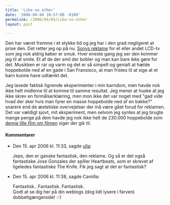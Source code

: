 ```yaml
---
title: 'Like no other'
date: '2006-04-04 10:57:00 -0100'
permalink: /2006/04/04/Like-no-other
layout: post

---
```

Den har været fremme i et stykke tid og jeg har i den grad negligeret at prise den. Det retter jeg op på nu. [Sonys reklame](http://www.bravia-advert.com/includes/vid/bravia_150_sec_high.mov) for et eller andet LCD-tv som jeg nok aldrig køber er smuk. Hver eneste gang jeg ser den kommer jeg til at smile. Et af de der smil der bobler og man kan bare ikke gøre for det. Musikken er rar og varm og det er så simpelt og genialt at hælde hoppebolde ned af en gade i San Fransisco, at man fristes til at sige at et barn kunne have udtænkt det.

Jeg lavede faktisk lignende eksperimenter i min barndom, men havde nok ikke helt midlerne til at komme til samme resultat. Jeg mener at huske at jeg ikke skrev en formålserklæring, men mon ikke det var noget med "gad vide hvad der sker hvis man fyrer en masse hoppebolde ned af en bakke?" snarere end de æstetiske overvejelser der må være gået forud for reklamen.  
Det var vældigt sjovt, mit eksperiment, men selvom jeg syntes at jeg brugte mange penge på dem havde jeg nok ikke helt de 230.000 hoppebolde som [denne lille film om filmen](http://video.google.com/videoplay?docid=-2018436857494815125&q=sony+bravia&pl=true) siger der gik til.
<div class="vintage-comments">
<h4>Kommentarer </h4>
<ul class="vintage-comments-list"><li>
<p class="comment-meta">Den <time datetime="2006-04-15T23:33:23+02:00">15. apr 2006 kl.  11:33</time>, sagde <a href="http://ulollola.blogspot.com">ulla</a>:</p>
<p>Jeps, den er ganske fantastisk, den reklame. Og så er det også fantastiske Jose Gonzales der spiller Heartbeats, som er skrevet af ligeledes fantastiske The Knife. Fik jeg sagt at det er fantastisk?</p>
</li>

<li>
<p class="comment-meta">Den <time datetime="2006-04-15T23:38:18+02:00">15. apr 2006 kl.  11:38</time>, sagde Camilla:</p>
<p>Fantastisk.. Fantastisk. Fantastisk.<br />
Godt at se dig her på din weblogs (dog lidt lysere i farven) dobbeltgængerside! :-)</p>
</li>
</ul>
</div>
